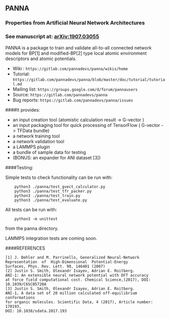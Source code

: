 ## PANNA
### Properties from Artificial Neural Network Architectures

### See manuscript at: [arXiv:1907.03055](https://arxiv.org/abs/1907.03055)

PANNA is a package to train and validate all-to-all connected network models for BP[1] and modified-BP[2] type
local atomic environment descriptors and atomic potentials.

* Wiki : `https://gitlab.com/pannadevs/panna/wikis/home`
* Tutorial: `https://gitlab.com/pannadevs/panna/blob/master/doc/tutorial/tutorial.md`
* Mailing list: `https://groups.google.com/d/forum/pannausers`
* Source: `https://gitlab.com/pannadevs/panna`
* Bug reports: `https://gitlab.com/pannadevs/panna/issues`
    
####It provides:

* an input creation tool (atomistic calculation result -> G-vector )
* an input packaging tool for quick processing of TensorFlow ( G-vector -> TFData bundle)
* a network training tool
* a network validation tool 
* a LAMMPS plugin
* a bundle of sample data for testing
* (BONUS: an expander for ANI dataset [3]) 


####Testing:

Simple tests to check functionality can be run with:
```
    python3 ./panna/test_gvect_calculator.py 
    python3 ./panna/test_tfr_packer.py 
    python3 ./panna/test_train.py
    python3 ./panna/test_evaluate.py 
```    
All tests can be run with:
```
    python3 -m unittest
``` 
from the panna directory.

LAMMPS integration tests are coming soon. 


####REFERENCES

    [1] J. Behler and M. Parrinello, Generalized Neural-Network 
    Representation  of  High-Dimensional  Potential-Energy
    Surfaces, Phys. Rev. Lett. 98, 146401 (2007)
    [2] Justin S. Smith, Olexandr Isayev, Adrian E. Roitberg. 
    ANI-1: An extensible neural network potential with DFT accuracy 
    at force field computational cost. Chemical Science,(2017), DOI: 10.1039/C6SC05720A
    [3] Justin S. Smith, Olexandr Isayev, Adrian E. Roitberg. 
    ANI-1, A data set of 20 million calculated off-equilibrium conformations 
    for organic molecules. Scientific Data, 4 (2017), Article number: 170193, 
    DOI: 10.1038/sdata.2017.193

